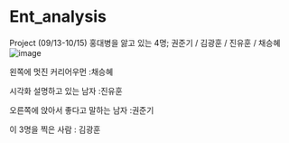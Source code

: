 # Ent_analysis
 Project (09/13-10/15)
 홍대병을 앓고 있는 4명; 권준기 / 김광훈 / 진유훈 / 채승혜
![image](https://user-images.githubusercontent.com/60537388/133298732-ec82493d-099f-45d2-8670-32efa2f963cb.png)

왼쪽에 멋진 커리어우먼 :채승혜

시각화 설명하고 있는 남자 :진유훈

오른쪽에 앉아서 좋다고 말하는 남자 :권준기

이 3명을 찍은 사람 : 김광훈

